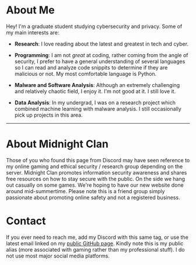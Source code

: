 # About Me

Hey! I'm a graduate student studying cybersecurity and privacy. Some of my main interests are:

- **Research**: I love reading about the latest and greatest in tech and cyber. 

- **Programming**: I am not *great* at coding, rather coming from the angle of security, I prefer to have a general understanding of several languages so I can read and analyze code snippits to determine if they are malicious or not. My most comfortable language is Python.

- **Malware and Software Analysis**: Although an extremely challenging and relatively chaotic field, I enjoy it. I'm not good at it. I still love it. 

- **Data Analysis**: In my undergrad, I was on a research project which combined machine learning with malware analysis. I still occasionally pick up projects in this area.

* * *
# About Midnight Clan
Those of you who found this page from Discord may have seen reference to my online gaming and ethical security / research group depending on the server. Midnight Clan promotes information security awareness and shares free resources on how to stay secure with the public. On the side we hang out casually on some games. We're hoping to have our new website done around mid-summertime. Please note this is a friend group simply passionate about promoting online safety and not a registered business.

# Contact
If you ever need to reach me, add my Discord with this same tag, or use the latest email linked on my [public GitHub page](https://midnaught.github.io/). Kindly note this is my public alias (more associated with gaming rather than my professional stuff). I do not use most major social media platforms.
